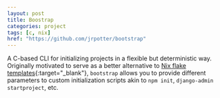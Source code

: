 ```yaml
---
layout: post
title: Boostrap
categories: project
tags: [c, nix]
href: "https://github.com/jrpotter/bootstrap"
---
```


A C-based CLI for initializing projects in a flexible but deterministic way.
Originally motivated to serve as a better alternative to
[Nix flake templates](https://github.com/NixOS/templates){:target="_blank"},
`bootstrap` allows you to provide different parameters to custom initialization
scripts akin to `npm init`, `django-admin startproject`, etc.

